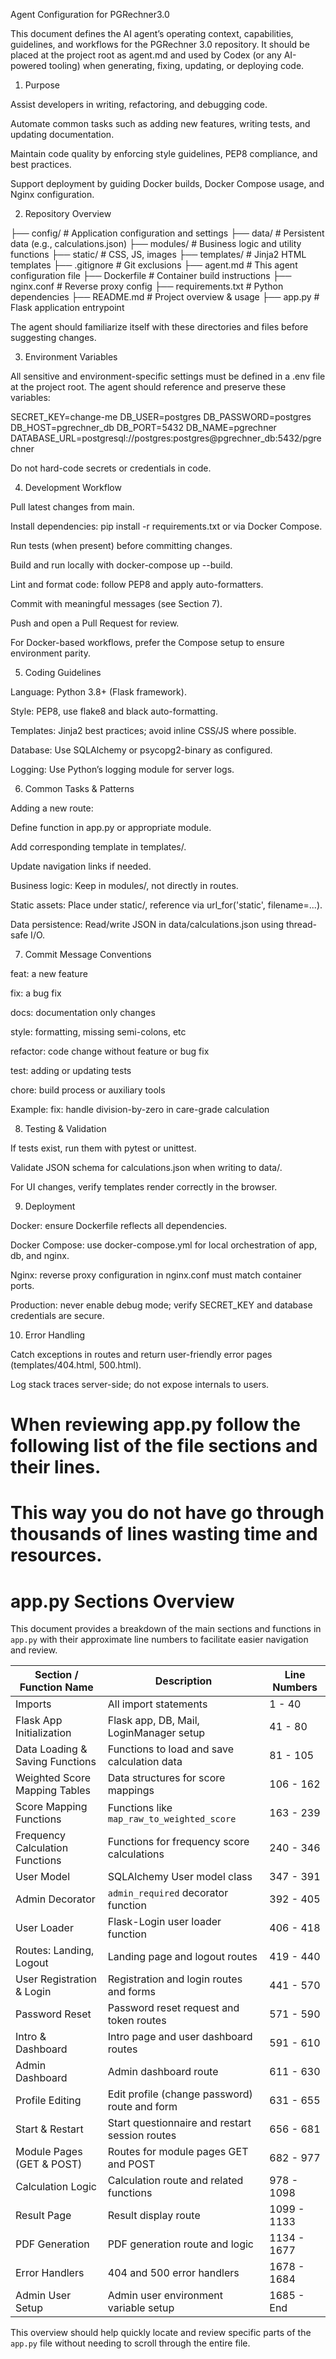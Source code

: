 Agent Configuration for PGRechner3.0

This document defines the AI agent’s operating context, capabilities, guidelines, and workflows for the PGRechner 3.0 repository. It should be placed at the project root as agent.md and used by Codex (or any AI-powered tooling) when generating, fixing, updating, or deploying code.

1. Purpose

Assist developers in writing, refactoring, and debugging code.

Automate common tasks such as adding new features, writing tests, and updating documentation.

Maintain code quality by enforcing style guidelines, PEP8 compliance, and best practices.

Support deployment by guiding Docker builds, Docker Compose usage, and Nginx configuration.

2. Repository Overview

├── config/           # Application configuration and settings
├── data/             # Persistent data (e.g., calculations.json)
├── modules/          # Business logic and utility functions
├── static/           # CSS, JS, images
├── templates/        # Jinja2 HTML templates
├── .gitignore        # Git exclusions
├── agent.md          # This agent configuration file 
├── Dockerfile        # Container build instructions
├── nginx.conf        # Reverse proxy config
├── requirements.txt  # Python dependencies
├── README.md         # Project overview & usage
├── app.py            # Flask application entrypoint

The agent should familiarize itself with these directories and files before suggesting changes.

3. Environment Variables

All sensitive and environment-specific settings must be defined in a .env file at the project root. The agent should reference and preserve these variables:

SECRET_KEY=change-me
DB_USER=postgres
DB_PASSWORD=postgres
DB_HOST=pgrechner_db
DB_PORT=5432
DB_NAME=pgrechner
DATABASE_URL=postgresql://postgres:postgres@pgrechner_db:5432/pgrechner

Do not hard-code secrets or credentials in code.

4. Development Workflow

Pull latest changes from main.

Install dependencies: pip install -r requirements.txt or via Docker Compose.

Run tests (when present) before committing changes.

Build and run locally with docker-compose up --build.

Lint and format code: follow PEP8 and apply auto-formatters.

Commit with meaningful messages (see Section 7).

Push and open a Pull Request for review.

For Docker-based workflows, prefer the Compose setup to ensure environment parity.

5. Coding Guidelines

Language: Python 3.8+ (Flask framework).

Style: PEP8, use flake8 and black auto-formatting.

Templates: Jinja2 best practices; avoid inline CSS/JS where possible.

Database: Use SQLAlchemy or psycopg2-binary as configured.

Logging: Use Python’s logging module for server logs.

6. Common Tasks & Patterns

Adding a new route:

Define function in app.py or appropriate module.

Add corresponding template in templates/.

Update navigation links if needed.

Business logic: Keep in modules/, not directly in routes.

Static assets: Place under static/, reference via url_for('static', filename=...).

Data persistence: Read/write JSON in data/calculations.json using thread-safe I/O.

7. Commit Message Conventions

feat: a new feature

fix: a bug fix

docs: documentation only changes

style: formatting, missing semi-colons, etc

refactor: code change without feature or bug fix

test: adding or updating tests

chore: build process or auxiliary tools

Example: fix: handle division-by-zero in care-grade calculation

8. Testing & Validation

If tests exist, run them with pytest or unittest.

Validate JSON schema for calculations.json when writing to data/.

For UI changes, verify templates render correctly in the browser.

9. Deployment

Docker: ensure Dockerfile reflects all dependencies.

Docker Compose: use docker-compose.yml for local orchestration of app, db, and nginx.

Nginx: reverse proxy configuration in nginx.conf must match container ports.

Production: never enable debug mode; verify SECRET_KEY and database credentials are secure.

10. Error Handling

Catch exceptions in routes and return user-friendly error pages (templates/404.html, 500.html).

Log stack traces server-side; do not expose internals to users.

# When reviewing app.py follow the following list of the file sections and their lines. 
# This way you do not have go through thousands of lines wasting time and resources. 

# app.py Sections Overview

This document provides a breakdown of the main sections and functions in `app.py` with their approximate line numbers to facilitate easier navigation and review.

| Section / Function Name           | Description                                      | Line Numbers |
|---------------------------------|--------------------------------------------------|--------------|
| Imports                         | All import statements                            | 1 - 40       |
| Flask App Initialization        | Flask app, DB, Mail, LoginManager setup          | 41 - 80      |
| Data Loading & Saving Functions | Functions to load and save calculation data      | 81 - 105     |
| Weighted Score Mapping Tables   | Data structures for score mappings                | 106 - 162    |
| Score Mapping Functions         | Functions like `map_raw_to_weighted_score`        | 163 - 239    |
| Frequency Calculation Functions | Functions for frequency score calculations        | 240 - 346    |
| User Model                     | SQLAlchemy User model class                        | 347 - 391    |
| Admin Decorator                | `admin_required` decorator function                | 392 - 405    |
| User Loader                   | Flask-Login user loader function                   | 406 - 418    |
| Routes: Landing, Logout       | Landing page and logout routes                      | 419 - 440    |
| User Registration & Login    | Registration and login routes and forms            | 441 - 570    |
| Password Reset               | Password reset request and token routes            | 571 - 590    |
| Intro & Dashboard            | Intro page and user dashboard routes               | 591 - 610    |
| Admin Dashboard             | Admin dashboard route                               | 611 - 630    |
| Profile Editing             | Edit profile (change password) route and form      | 631 - 655    |
| Start & Restart             | Start questionnaire and restart session routes     | 656 - 681    |
| Module Pages (GET & POST)   | Routes for module pages GET and POST                | 682 - 977    |
| Calculation Logic           | Calculation route and related functions             | 978 - 1098   |
| Result Page                | Result display route                                | 1099 - 1133  |
| PDF Generation             | PDF generation route and logic                      | 1134 - 1677 |
| Error Handlers             | 404 and 500 error handlers                          | 1678 - 1684 |
| Admin User Setup           | Admin user environment variable setup              | 1685 - End   |

This overview should help quickly locate and review specific parts of the `app.py` file without needing to scroll through the entire file.